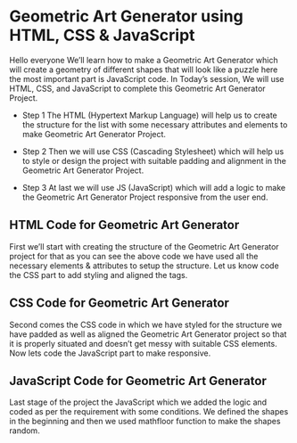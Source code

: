 # Geometric Art Generator using HTML, CSS & JavaScript
Hello everyone We’ll learn how to make a Geometric Art Generator which will create a geometry of different shapes that will look like a puzzle here the most important part is JavaScript code. In Today’s session, We will use HTML, CSS, and JavaScript to complete this Geometric Art Generator Project.

* Step 1
The HTML (Hypertext Markup Language) will help us to create the structure for the list with some necessary attributes and elements to make Geometric Art Generator Project.

* Step 2
Then we will use CSS (Cascading Stylesheet) which will help us to style or design the project with suitable padding and alignment in the Geometric Art Generator Project.

* Step 3
At last we will use JS (JavaScript) which will add a logic to make the Geometric Art Generator Project responsive from the user end.

## HTML Code for Geometric Art Generator
First we’ll start with creating the structure of the Geometric Art Generator project for that as you can see the above code we have used all the necessary elements & attributes to setup the structure. Let us know code the CSS part to add styling and aligned the tags.

## CSS Code for Geometric Art Generator
Second comes the CSS code in which we have styled for the structure we have padded as well as aligned the Geometric Art Generator project so that it is properly situated and doesn’t get messy with suitable CSS elements. Now lets code the JavaScript part to make responsive.

## JavaScript Code for Geometric Art Generator
Last stage of the project the JavaScript which we added the logic and coded as per the requirement with some conditions. We defined the shapes in the beginning and then we used mathfloor function to make the shapes random.